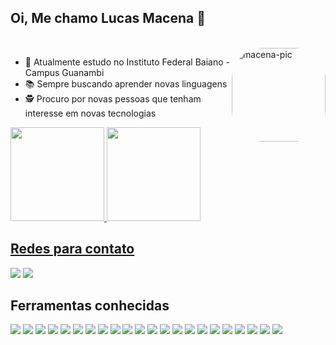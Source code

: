 ## Oi, Me chamo Lucas Macena 👻

<div style="display: inline_block"><br>
  <img align="right" alt="macena-pic" height="150" style="border-radius:50px;" src="https://octodex.github.com/images/baracktocat.jpg">
</div>


- 📖 Atualmente estudo no Instituto Federal Baiano - Campus Guanambi
- 📚 Sempre buscando aprender novas linguagens
- 🕵 Procuro por novas pessoas que tenham interesse em novas tecnologias

 <div>
           <a href="https://github.com/lucas-msf">
           <img height="150em" src="https://github-readme-stats.vercel.app/api?username=lucas-MSF&show_icons=true&theme=tokyonight&include_all_commits=true&count_private=true"/>
           <img height="150em" src="https://github-readme-stats.vercel.app/api/top-langs/?username=lucas-MSF&layout=compact&langs_count=6&theme=tokyonight"/>

</div>


## Redes para contato
<a href="https://www.linkedin.com/in/lucas-macena-978588235/" target="_blank" rel="noopener noreferrer"><img src="https://img.shields.io/badge/linkedin-%230077B5.svg?&style=for-the-badge&logo=linkedin&logoColor=white"/></a> <a href="mailto:lucasmasafi@gmail.com" target="_blank" rel="noopener noreferrer"><img src="https://img.shields.io/badge/Gmail-D14836?style=for-the-badge&logo=gmail&logoColor=white"/></a>
  
## Ferramentas conhecidas
<img src="https://img.shields.io/badge/Laravel-FF2D20?style=for-the-badge&logo=laravel&logoColor=white" /> <img src="https://img.shields.io/badge/PHP-777BB4?style=for-the-badge&logo=php&logoColor=white" /> <img src="https://img.shields.io/badge/CSS3-1572B6?style=for-the-badge&logo=css3&logoColor=white" /> <img src="https://img.shields.io/badge/HTML5-E34F26?style=for-the-badge&logo=html5&logoColor=white" /> <img src="https://img.shields.io/badge/JavaScript-323330?style=for-the-badge&logo=javascript&logoColor=F7DF1E" /> <img src="https://img.shields.io/badge/Insomnia-5849be?style=for-the-badge&logo=Insomnia&logoColor=white" /> <img src="https://img.shields.io/badge/jQuery-0769AD?style=for-the-badge&logo=jquery&logoColor=white" /> <img src="https://img.shields.io/badge/Bootstrap-563D7C?style=for-the-badge&logo=bootstrap&logoColor=white" /> <img src="https://img.shields.io/badge/MySQL-005C84?style=for-the-badge&logo=mysql&logoColor=white" /> <img src="https://img.shields.io/badge/MongoDB-4EA94B?style=for-the-badge&logo=mongodb&logoColor=white" /> <img src="https://img.shields.io/badge/PostgreSQL-316192?style=for-the-badge&logo=postgresql&logoColor=white" /> <img src="https://img.shields.io/badge/SQLite-07405E?style=for-the-badge&logo=sqlite&logoColor=white" /> <img src="https://img.shields.io/badge/Markdown-000000?style=for-the-badge&logo=markdown&logoColor=white" /> <img src="https://img.shields.io/badge/React-20232A?style=for-the-badge&logo=react&logoColor=61DAFB" /> <img src="https://img.shields.io/badge/VSCode-0078D4?style=for-the-badge&logo=visual%20studio%20code&logoColor=white" /> <img src="https://img.shields.io/badge/Linux-FCC624?style=for-the-badge&logo=linux&logoColor=black" /> <img src="https://img.shields.io/badge/Linux_Mint-87CF3E?style=for-the-badge&logo=linux-mint&logoColor=white" /> <img src="https://img.shields.io/badge/Ubuntu-E95420?style=for-the-badge&logo=ubuntu&logoColor=white" /> <img src="https://img.shields.io/badge/Windows-0078D6?style=for-the-badge&logo=windows&logoColor=white" /> <img src="https://img.shields.io/badge/GitHub-100000?style=for-the-badge&logo=github&logoColor=white" /> <img src="https://img.shields.io/badge/GitLab-330F63?style=for-the-badge&logo=gitlab&logoColor=white" /> <img src="https://img.shields.io/badge/GIT-E44C30?style=for-the-badge&logo=git&logoColor=white" />




 
  



 
